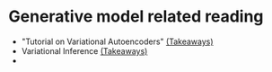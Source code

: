# Generative model related reading

* "Tutorial on Variational Autoencoders" [(Takeaways)](docs/3-18.md)
* Variational Inference [(Takeaways)](docs/3-25.md)
* 

